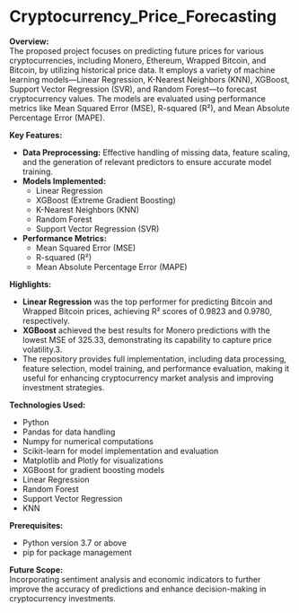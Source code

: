 # Cryptocurrency_Price_Forecasting

**Overview:**  
The proposed project focuses on predicting future prices for various cryptocurrencies, including Monero, Ethereum, Wrapped Bitcoin, and Bitcoin, by utilizing historical price data. It employs a variety of machine learning models—Linear Regression, K-Nearest Neighbors (KNN), XGBoost, Support Vector Regression (SVR), and Random Forest—to forecast cryptocurrency values. The models are evaluated using performance metrics like Mean Squared Error (MSE), R-squared (R²), and Mean Absolute Percentage Error (MAPE).

**Key Features:**
- **Data Preprocessing:** Effective handling of missing data, feature scaling, and the generation of relevant predictors to ensure accurate model training.
- **Models Implemented:**
  - Linear Regression
  - XGBoost (Extreme Gradient Boosting)
  - K-Nearest Neighbors (KNN)
  - Random Forest
  - Support Vector Regression (SVR)
- **Performance Metrics:**
  - Mean Squared Error (MSE)
  - R-squared (R²)
  - Mean Absolute Percentage Error (MAPE)

**Highlights:**
- **Linear Regression** was the top performer for predicting Bitcoin and Wrapped Bitcoin prices, achieving R² scores of 0.9823 and 0.9780, respectively.
- **XGBoost** achieved the best results for Monero predictions with the lowest MSE of 325.33, demonstrating its capability to capture price volatility.3.
- The repository provides full implementation, including data processing, feature selection, model training, and performance evaluation, making it useful for enhancing 
  cryptocurrency market analysis and improving investment strategies.

**Technologies Used:**
- Python
- Pandas for data handling
- Numpy for numerical computations
- Scikit-learn for model implementation and evaluation
- Matplotlib and Plotly for visualizations
- XGBoost for gradient boosting models
- Linear Regression
- Random Forest
- Support Vector Regression
- KNN

**Prerequisites:**
- Python version 3.7 or above
- pip for package management

**Future Scope:**  
Incorporating sentiment analysis and economic indicators to further improve the accuracy of predictions and enhance decision-making in cryptocurrency investments.
